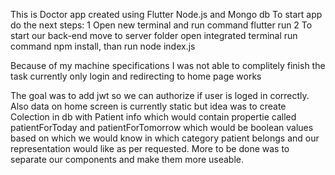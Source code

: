 This is Doctor app created using Flutter Node.js and Mongo db
To start app do the next steps:
1 Open new terminal and run command flutter run
2 To start our back-end move to server folder open integrated terminal run command npm install, than run
node index.js

Because of my machine specifications I was not able to complitely finish the task
currently only login and redirecting to home page works

The goal was to add jwt so we can authorize if user is loged in correctly.
Also data on home screen is currently static but idea was to create Colection in db with Patient info which would contain propertie called patientForToday and patientForTomorrow which would be boolean values based on which we would know in which category patient belongs and our representation would like as per
requested.
More to be done was to separate our components and make them more useable.
